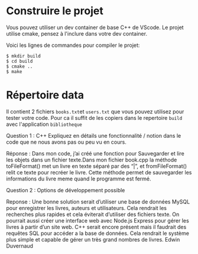 # Construire le projet

Vous pouvez utiliser un dev container de base C++ de VScode.
Le projet utilise cmake, pensez à l'inclure dans votre dev container.

Voici les lignes de commandes pour compiler le projet:

```
$ mkdir build
$ cd build
$ cmake ..
$ make
```

# Répertoire data

Il contient 2 fichiers `books.txt`et `users.txt` que vous pouvez utilisez pour tester votre code.
Pour ca il suffit de les copiers dans le repertoire `build` avec l'application `bibliotheque`

Question 1 : C++
Expliquez en détails une fonctionnalité / notion dans le code que ne nous avons pas ou peu vu en cours.

Réponse : Dans mon code, j’ai créé une fonction pour Sauvegarder et lire les objets dans un fichier texte.Dans mon fichier book.cpp la méthode toFileFormat() met un livre en texte séparé par des “|”, et fromFileFormat() relit ce texte pour recréer le livre. Cette méthode permet de sauvegarder les informations du livre meme quand le programme est fermé.

Question 2 : Options de développement possible

Reponse : Une bonne solution serait d’utiliser une base de données MySQL pour enregistrer les livres, auteurs et utilisateurs. Cela rendrait les recherches plus rapides et cela éviterait d’utiliser des fichiers texte. On pourrait aussi créer une interface web avec Node.js Express pour gérer les livres à partir d’un site web. C++ serait encore présent mais il faudrait des requêtes SQL pour accéder a la base de données. Cela rendrait le système plus simple et capable de gérer un très grand nombres de livres.
Edwin Duvernaud
